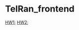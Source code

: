 # TelRan_frontend
[HW1](https://viktarprof.github.io/TelRan_frontend/HomeWork/HW1);
[HW2](https://viktarprof.github.io/TelRan_frontend/HomeWork/HW2);
